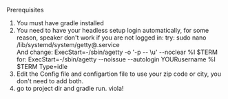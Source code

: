 Prerequisites
1. You must have gradle installed
2. You need to have your headless setup login automatically, for some reason, speaker don't work if you are not logged in:
   try:
  sudo nano /lib/systemd/system/getty@.service  
  And change:
  ExecStart=-/sbin/agetty -o '-p -- \u' --noclear %I $TERM
  for:
  ExecStart=-/sbin/agetty --noissue --autologin YOURusername %I $TERM Type=idle
3. Edit the Config file and configartion file to use your zip code or city, you don't need to add both.
4. go to project dir and gradle run. viola!
